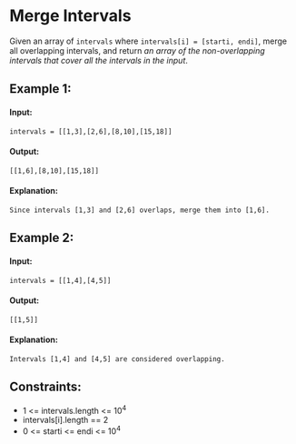 # Merge Intervals

Given an array of `intervals` where `intervals[i] = [starti, endi]`, merge all overlapping intervals, and return *an array of the non-overlapping intervals that cover all the intervals in the input*.

 

## Example 1:

#### Input: 
`intervals = [[1,3],[2,6],[8,10],[15,18]]`

#### Output: 
`[[1,6],[8,10],[15,18]]`

#### Explanation: 
`Since intervals [1,3] and [2,6] overlaps, merge them into [1,6].`



## Example 2:

#### Input: 
`intervals = [[1,4],[4,5]]`

#### Output: 
`[[1,5]]`

#### Explanation: 
`Intervals [1,4] and [4,5] are considered overlapping.`
 


## Constraints:
- 1 <= intervals.length <= 10<sup>4</sup>
- intervals[i].length == 2
- 0 <= starti <= endi <= 10<sup>4</sup>
